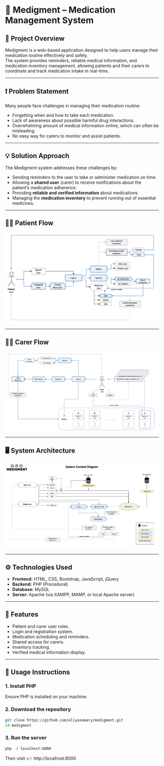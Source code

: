 # 💊 Medigment – Medication Management System

## 📌 Project Overview
Medigment is a web-based application designed to help users manage their medication routine effectively and safely.  
The system provides reminders, reliable medical information, and medication inventory management, allowing patients and their carers to coordinate and track medication intake in real-time.

---

## ❗ Problem Statement
Many people face challenges in managing their medication routine:
- Forgetting when and how to take each medication.
- Lack of awareness about possible harmful drug interactions.
- Overwhelming amount of medical information online, which can often be misleading.
- No easy way for carers to monitor and assist patients.

---

## 💡 Solution Approach
The Medigment system addresses these challenges by:
- Sending reminders to the user to take or administer medication on time.
- Allowing a **shared user** (carer) to receive notifications about the patient’s medication adherence.
- Providing **reliable and verified information** about medications.
- Managing the **medication inventory** to prevent running out of essential medicines.

---

## 🧑‍⚕️ Patient Flow
![Patient Flow](images/patient_flow.jpg)

---

## 👩‍⚕️ Carer Flow
![Carer Flow](images/carer_flow.jpg)

---

## 🖥️ System Architecture
![System Architecture](images/Medigment_Arch.jpg)

---

## ⚙️ Technologies Used
- **Frontend:** HTML, CSS, Bootstrap, JavaScript, jQuery  
- **Backend:** PHP (Procedural)  
- **Database:** MySQL  
- **Server:** Apache (via XAMPP, MAMP, or local Apache server)  

---

## 🚀 Features
- Patient and carer user roles.
- Login and registration system.
- Medication scheduling and reminders.
- Shared access for carers.
- Inventory tracking.
- Verified medical information display.


---

## 📖 Usage Instructions

### 1. **Install PHP**
Ensure PHP is installed on your machine.  

### **2. Download the repository**
```bash
git clone https://github.com/eliyasamary/medigment.git
cd medigment
``` 

### **3. Run the server**
```bash
php -S localhost:8000
```
Then visit:
👉 http://localhost:8000
